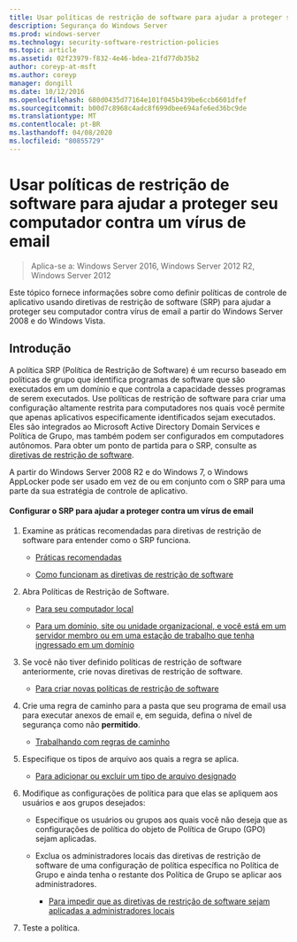 ```yaml
---
title: Usar políticas de restrição de software para ajudar a proteger seu computador contra um vírus de email
description: Segurança do Windows Server
ms.prod: windows-server
ms.technology: security-software-restriction-policies
ms.topic: article
ms.assetid: 02f23979-f832-4e46-bdea-21fd77db35b2
author: coreyp-at-msft
ms.author: coreyp
manager: dongill
ms.date: 10/12/2016
ms.openlocfilehash: 680d0435d77164e101f045b439be6ccb6601dfef
ms.sourcegitcommit: b00d7c8968c4adc8f699dbee694afe6ed36bc9de
ms.translationtype: MT
ms.contentlocale: pt-BR
ms.lasthandoff: 04/08/2020
ms.locfileid: "80855729"
---
```

# <a name="use-software-restriction-policies-to-help-protect-your-computer-against-an-email-virus"></a>Usar políticas de restrição de software para ajudar a proteger seu computador contra um vírus de email

>Aplica-se a: Windows Server 2016, Windows Server 2012 R2, Windows Server 2012

Este tópico fornece informações sobre como definir políticas de controle de aplicativo usando diretivas de restrição de software (SRP) para ajudar a proteger seu computador contra vírus de email a partir do Windows Server 2008 e do Windows Vista.

## <a name="introduction"></a>Introdução
A política SRP (Política de Restrição de Software) é um recurso baseado em políticas de grupo que identifica programas de software que são executados em um domínio e que controla a capacidade desses programas de serem executados. Use políticas de restrição de software para criar uma configuração altamente restrita para computadores nos quais você permite que apenas aplicativos especificamente identificados sejam executados. Eles são integrados ao Microsoft Active Directory Domain Services e Política de Grupo, mas também podem ser configurados em computadores autônomos. Para obter um ponto de partida para o SRP, consulte as [diretivas de restrição de software](software-restriction-policies.md).

A partir do Windows Server 2008 R2 e do Windows 7, o Windows AppLocker pode ser usado em vez de ou em conjunto com o SRP para uma parte da sua estratégia de controle de aplicativo. 

#### <a name="configure-srp-to-help-protect-against-an-e-mail-virus"></a>Configurar o SRP para ajudar a proteger contra um vírus de email

1.  Examine as práticas recomendadas para diretivas de restrição de software para entender como o SRP funciona.

    -   [Práticas recomendadas](software-restriction-policies-technical-overview.md#BKMK_Best_Practices)

    -   [Como funcionam as diretivas de restrição de software](https://technet.microsoft.com/library/cc786941(v=WS.10).aspx)

2.  Abra Políticas de Restrição de Software.

    -   [Para seu computador local](administer-software-restriction-policies.md#BKMK_1)

    -   [Para um domínio, site ou unidade organizacional, e você está em um servidor membro ou em uma estação de trabalho que tenha ingressado em um domínio](administer-software-restriction-policies.md#BKMK_2)

3.  Se você não tiver definido políticas de restrição de software anteriormente, crie novas diretivas de restrição de software.

    -   [Para criar novas políticas de restrição de software](administer-software-restriction-policies.md#BKMK_Create_SRP)

4.  Crie uma regra de caminho para a pasta que seu programa de email usa para executar anexos de email e, em seguida, defina o nível de segurança como não **permitido**.

    -   [Trabalhando com regras de caminho](work-with-software-restriction-policies-rules.md#BKMK_Path_Rules)

5.  Especifique os tipos de arquivo aos quais a regra se aplica.

    -   [Para adicionar ou excluir um tipo de arquivo designado](administer-software-restriction-policies.md#BKMK_Add_Del)

6.  Modifique as configurações de política para que elas se apliquem aos usuários e aos grupos desejados:

    -   Especifique os usuários ou grupos aos quais você não deseja que as configurações de política do objeto de Política de Grupo (GPO) sejam aplicadas.

    -   Exclua os administradores locais das diretivas de restrição de software de uma configuração de política específica no Política de Grupo e ainda tenha o restante dos Política de Grupo se aplicar aos administradores.

        -   [Para impedir que as diretivas de restrição de software sejam aplicadas a administradores locais](administer-software-restriction-policies.md#BKMK_Prevent_Admin)

7.  Teste a política.



